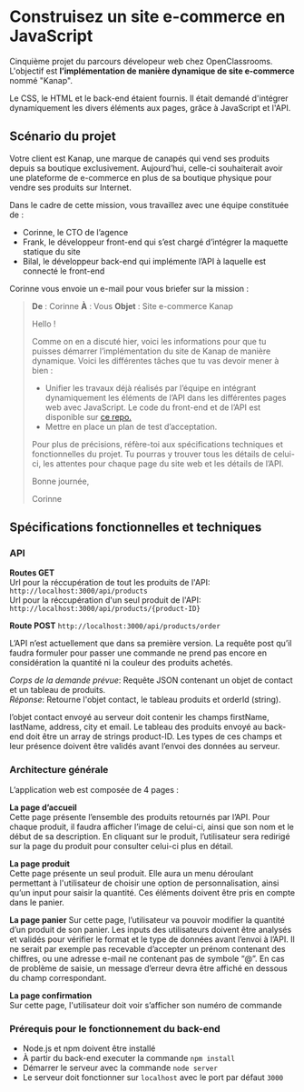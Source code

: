 # Construisez un site e-commerce en JavaScript  

Cinquième projet du parcours dévelopeur web chez OpenClassrooms. 
L'objectif est __l’implémentation de manière dynamique de site e-commerce__ nommé "Kanap".    

Le CSS, le HTML et le back-end étaient fournis. Il était demandé d'intégrer dynamiquement les divers éléments aux pages, grâce à JavaScript et l'API. 

## Scénario du projet

Votre client est Kanap, une marque de canapés qui vend ses produits depuis sa boutique exclusivement. Aujourd’hui, celle-ci souhaiterait avoir une plateforme de e-commerce en plus de sa boutique physique pour vendre ses produits sur Internet.  

Dans le cadre de cette mission, vous travaillez avec une équipe constituée de :  
- Corinne, le CTO de l’agence  
- Frank, le développeur front-end qui s’est chargé d’intégrer la maquette statique du site  
- Bilal, le développeur back-end qui implémente l’API à laquelle est connecté le front-end 

Corinne vous envoie un e-mail pour vous briefer sur la mission :  

>__De__ : Corinne
>__À__ : Vous
>__Objet__ : Site e-commerce Kanap 
>
>Hello !  
>
>Comme on en a discuté hier, voici les informations pour que tu puisses démarrer l’implémentation du site de Kanap de manière dynamique. Voici les différentes tâches que tu vas devoir mener à bien :  
>
>- Unifier les travaux déjà réalisés par l’équipe en intégrant dynamiquement les éléments de l’API dans les différentes pages web avec JavaScript. Le code du front-end et de l’API est disponible sur [ce repo.](https://github.com/OpenClassrooms-Student-Center/P5-Dev-Web-Kanap)
>- Mettre en place un plan de test d’acceptation.
>
>Pour plus de précisions, réfère-toi aux spécifications techniques et fonctionnelles du projet. Tu pourras y trouver tous les détails de celui-ci, les attentes pour chaque page du site web et les détails de l’API. 
>
>Bonne journée,
>
>Corinne


## Spécifications fonctionnelles et techniques

### API

__Routes GET__  
Url pour la réccupération de tout les produits de l'API: `http://localhost:3000/api/products`  
Url pour la réccupération d'un seul produit de l'API: `http://localhost:3000/api/products/{product-ID}`  

__Route POST__
`http://localhost:3000/api/products/order`  

L’API n’est actuellement que dans sa première version. La requête post qu’il faudra formuler pour passer une commande ne prend pas encore en considération la quantité ni la couleur des produits achetés.  

*Corps de la demande prévue*: Requête JSON contenant un objet de contact et un tableau de produits.  
*Réponse*: Retourne l'objet contact, le tableau produits et orderId (string).  

l’objet contact envoyé au serveur doit contenir les champs firstName, lastName, address, city et email. Le tableau des produits envoyé au back-end doit être un array de strings product-ID. Les types de ces champs et leur présence doivent être validés avant l’envoi des données au serveur.  


### Architecture générale  

L’application web est composée de 4 pages :

__La page d’accueil__  
Cette page présente l’ensemble des produits retournés par l’API. Pour chaque produit, il faudra afficher l’image de celui-ci, ainsi que son nom et le début de sa description. En cliquant sur le produit, l’utilisateur sera redirigé sur la page du produit pour consulter celui-ci plus en détail.

__La page produit__  
Cette page présente un seul produit. Elle aura un menu déroulant permettant à l'utilisateur de choisir une option de personnalisation, ainsi qu’un input pour saisir la quantité. Ces éléments doivent être pris en compte dans le panier.

__La page panier__
Sur cette page, l’utilisateur va pouvoir modifier la quantité d’un produit de son panier. Les inputs des utilisateurs doivent être analysés et validés pour vérifier le format et le type de données avant l’envoi à l’API. Il ne serait par exemple pas recevable d’accepter un prénom contenant des chiffres, ou une adresse e-mail ne contenant pas de symbole “@”. En cas de problème de saisie, un message d’erreur devra être affiché en dessous du champ correspondant.

__La page confirmation__  
Sur cette page, l'utilisateur doit voir s’afficher son numéro de commande


### Prérequis pour le fonctionnement du back-end
- Node.js et npm doivent être installé  
- À partir du back-end executer la commande `npm install`
- Démarrer le serveur avec la commande `node server`
- Le serveur doit fonctionner sur `localhost` avec le port par défaut `3000`


